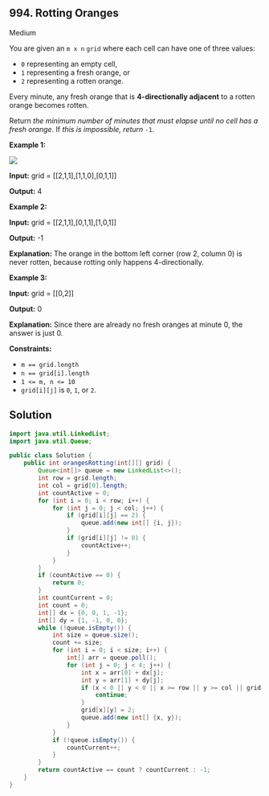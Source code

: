## 994\. Rotting Oranges

Medium

You are given an `m x n` `grid` where each cell can have one of three values:

*   `0` representing an empty cell,
*   `1` representing a fresh orange, or
*   `2` representing a rotten orange.

Every minute, any fresh orange that is **4-directionally adjacent** to a rotten orange becomes rotten.

Return _the minimum number of minutes that must elapse until no cell has a fresh orange_. If _this is impossible, return_ `-1`.

**Example 1:**

![](https://assets.leetcode.com/uploads/2019/02/16/oranges.png)

**Input:** grid = \[\[2,1,1],[1,1,0],[0,1,1]]

**Output:** 4

**Example 2:**

**Input:** grid = \[\[2,1,1],[0,1,1],[1,0,1]]

**Output:** -1

**Explanation:** The orange in the bottom left corner (row 2, column 0) is never rotten, because rotting only happens 4-directionally.

**Example 3:**

**Input:** grid = \[\[0,2]]

**Output:** 0

**Explanation:** Since there are already no fresh oranges at minute 0, the answer is just 0.

**Constraints:**

*   `m == grid.length`
*   `n == grid[i].length`
*   `1 <= m, n <= 10`
*   `grid[i][j]` is `0`, `1`, or `2`.

## Solution

```java
import java.util.LinkedList;
import java.util.Queue;

public class Solution {
    public int orangesRotting(int[][] grid) {
        Queue<int[]> queue = new LinkedList<>();
        int row = grid.length;
        int col = grid[0].length;
        int countActive = 0;
        for (int i = 0; i < row; i++) {
            for (int j = 0; j < col; j++) {
                if (grid[i][j] == 2) {
                    queue.add(new int[] {i, j});
                }
                if (grid[i][j] != 0) {
                    countActive++;
                }
            }
        }
        if (countActive == 0) {
            return 0;
        }
        int countCurrent = 0;
        int count = 0;
        int[] dx = {0, 0, 1, -1};
        int[] dy = {1, -1, 0, 0};
        while (!queue.isEmpty()) {
            int size = queue.size();
            count += size;
            for (int i = 0; i < size; i++) {
                int[] arr = queue.poll();
                for (int j = 0; j < 4; j++) {
                    int x = arr[0] + dx[j];
                    int y = arr[1] + dy[j];
                    if (x < 0 || y < 0 || x >= row || y >= col || grid[x][y] != 1) {
                        continue;
                    }
                    grid[x][y] = 2;
                    queue.add(new int[] {x, y});
                }
            }
            if (!queue.isEmpty()) {
                countCurrent++;
            }
        }
        return countActive == count ? countCurrent : -1;
    }
}
```